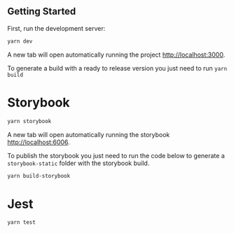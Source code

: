 
## Getting Started

First, run the development server:

```bash
yarn dev
```

A new tab will open automatically running the project [http://localhost:3000](http://localhost:3000).

To generate a build with a ready to release version you just need to run `yarn build`

# Storybook
```bash
yarn storybook
```

A new tab will open automatically running the storybook [http://localhost:6006](http://localhost:6006).

To publish the storybook you just need to run the code below to generate a `storybook-static` folder with the storybook build.

```bash
yarn build-storybook
```

# Jest
```bash
yarn test
```

